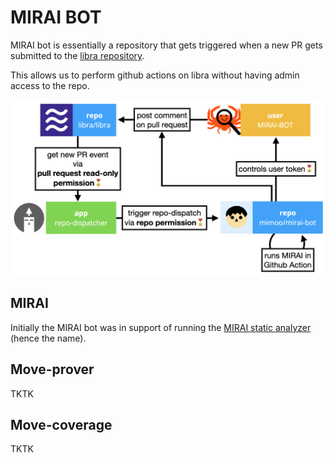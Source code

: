 # MIRAI BOT

MIRAI bot is essentially a repository that gets triggered when a new PR gets submitted to the [libra repository](https://www.github.com/libra/libra).

This allows us to perform github actions on libra without having admin access to the repo.

![mirai bot](mirai-bot.png)

## MIRAI

Initially the MIRAI bot was in support of running the [MIRAI static analyzer](https://github.com/facebookexperimental/MIRAI) (hence the name).

## Move-prover

TKTK

## Move-coverage

TKTK
